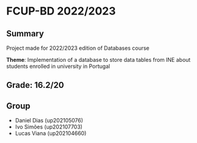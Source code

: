 # FCUP-BD 2022/2023

## Summary
Project made for 2022/2023 edition of Databases course

**Theme**: Implementation of a database to store data tables from INE about students enrolled in university in Portugal

## Grade: 16.2/20

## Group
- Daniel Dias (up202105076)
- Ivo Simões (up202107703)
- Lucas Viana (up202104660)
